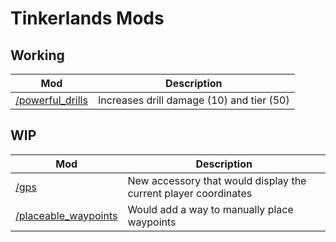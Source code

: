 # Tinkerlands Mods

## Working

| Mod                                   | Description                               |
| ------------------------------------- | ----------------------------------------- |
| [/powerful_drills](./powerful_drills) | Increases drill damage (10) and tier (50) |

## WIP

| Mod                                           | Description                                                     |
| --------------------------------------------- | --------------------------------------------------------------- |
| [/gps](./gps)                                 | New accessory that would display the current player coordinates |
| [/placeable_waypoints](./placeable_waypoints) | Would add a way to manually place waypoints                     |
